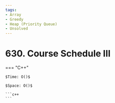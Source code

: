 ```yaml
---
tags:
- Array
- Greedy
- Heap (Priority Queue)
- Unsolved
---
```



# 630. Course Schedule III

=== "C++"

    $Time: O()$

    $Space: O()$

    ```c++
    ```